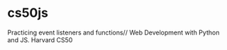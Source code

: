 # cs50js
Practicing event listeners and functions// Web Development with Python and JS. Harvard CS50
